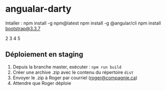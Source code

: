 # angualar-darty

Intaller :
  npm install -g npm@latest
  npm install -g @angular/cli
  npm install bootstrap@3.3.7



2
3
4
5
## Déploiement en staging
  1. Depuis la branche master, exécuter : `npm run build`
  2. Créer une archive .zip avec le contenu du répertoire `dist`
  3. Envoyer le .zip à Roger par courriel (roger@compagnie.ca) 
  4. Attendre que Roger déploie
